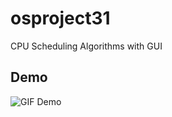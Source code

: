 # osproject31
CPU Scheduling Algorithms with GUI

## Demo
![GIF Demo](/rmpasswd/osproject31.demo.gif )
